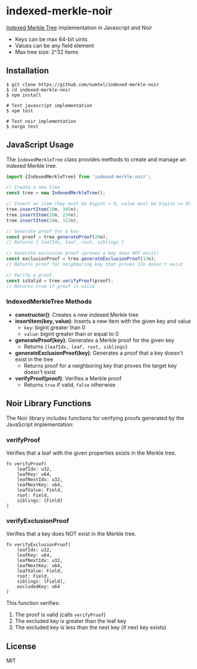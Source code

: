 # indexed-merkle-noir

[Indexed Merkle Tree](https://docs.aztec.network/aztec/concepts/advanced/storage/indexed_merkle_tree) implementation in Javascript and Noir

* Keys can be max 64-bit uints
* Values can be any field element
* Max tree size: 2^32 items

## Installation

```
$ git clone https://github.com/numtel/indexed-merkle-noir
$ cd indexed-merkle-noir
$ npm install

# Test javascript implementation
$ npm test

# Test noir implementation
$ nargo test
```

## JavaScript Usage

The `IndexedMerkleTree` class provides methods to create and manage an indexed Merkle tree.

```javascript
import {IndexedMerkleTree} from 'indexed-merkle-noir';

// Create a new tree
const tree = new IndexedMerkleTree();

// Insert an item (key must be bigint > 0, value must be bigint >= 0)
tree.insertItem(10n, 345n);
tree.insertItem(20n, 234n);
tree.insertItem(30n, 123n);

// Generate proof for a key
const proof = tree.generateProof(20n);
// Returns { leafIdx, leaf, root, siblings }

// Generate exclusion proof (proves a key does NOT exist)
const exclusionProof = tree.generateExclusionProof(13n);
// Returns proof for neighboring key that proves 13n doesn't exist

// Verify a proof
const isValid = tree.verifyProof(proof);
// Returns true if proof is valid
```

### IndexedMerkleTree Methods

- **constructor()**: Creates a new indexed Merkle tree
- **insertItem(key, value)**: Inserts a new item with the given key and value
  - `key`: bigint greater than 0
  - `value`: bigint greater than or equal to 0
- **generateProof(key)**: Generates a Merkle proof for the given key
  - Returns `{leafIdx, leaf, root, siblings}`
- **generateExclusionProof(key)**: Generates a proof that a key doesn't exist in the tree
  - Returns proof for a neighboring key that proves the target key doesn't exist
- **verifyProof(proof)**: Verifies a Merkle proof
  - Returns `true` if valid, `false` otherwise

## Noir Library Functions

The Noir library includes functions for verifying proofs generated by the JavaScript implementation:

### verifyProof

Verifies that a leaf with the given properties exists in the Merkle tree.

```noir
fn verifyProof(
    leafIdx: u32,
    leafKey: u64,
    leafNextIdx: u32,
    leafNextKey: u64,
    leafValue: Field,
    root: Field,
    siblings: [Field]
)
```

### verifyExclusionProof

Verifies that a key does NOT exist in the Merkle tree.

```noir
fn verifyExclusionProof(
    leafIdx: u32,
    leafKey: u64,
    leafNextIdx: u32,
    leafNextKey: u64,
    leafValue: Field,
    root: Field,
    siblings: [Field],
    excludedKey: u64
)
```

This function verifies:
1. The proof is valid (calls `verifyProof`)
2. The excluded key is greater than the leaf key
3. The excluded key is less than the next key (if next key exists)

## License

MIT